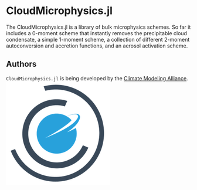 # CloudMicrophysics.jl

The CloudMicrophysics.jl is a library of bulk microphysics schemes.
So far it includes
  a 0-moment scheme that instantly removes the precipitable cloud condensate,
  a simple 1-moment scheme,
  a collection of different 2-moment autoconversion and accretion functions,
  and an aerosol activation scheme.

## Authors

`CloudMicrophysics.jl` is being developed by the [Climate Modeling Alliance](https://clima.caltech.edu/).
![Clima logo](assets/Clima_logo.png)
